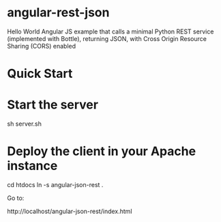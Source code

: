angular-rest-json
=================

Hello World Angular JS example that calls a minimal Python REST service (implemented with Bottle), returning JSON, with Cross Origin Resource Sharing (CORS) enabled  

Quick Start
===========

# Start the server
sh server.sh

# Deploy the client in your Apache instance
cd htdocs
ln -s angular-json-rest .


Go to:

http://localhost/angular-json-rest/index.html
